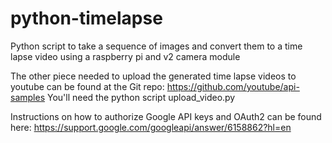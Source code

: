 # python-timelapse
Python script to take a sequence of images and convert them to a time lapse video using a raspberry pi and v2 camera module

The other piece needed to upload the generated time lapse videos to youtube can be found at the Git repo:
https://github.com/youtube/api-samples
You'll need the python script upload_video.py

Instructions on how to authorize Google API keys and OAuth2 can be found here:
https://support.google.com/googleapi/answer/6158862?hl=en
